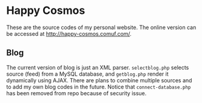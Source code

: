Happy Cosmos
============

These are the source codes of my personal website.  The online version
can be accessed at <http://happy-cosmos.comuf.com/>.

Blog
----

The current version of blog is just an XML parser.  `selectblog.php`
selects source (feed) from a MySQL database, and `getblog.php` render
it dynamically using AJAX.  There are plans to combine multiple
sources and to add my own blog codes in the future.  Notice that
`connect-database.php` has been removed from repo because of security
issue.
